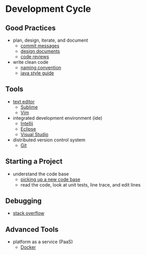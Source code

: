 # Development Cycle

## Good Practices

* plan, design, iterate, and document
  * [commit messages](https://chris.beams.io/posts/git-commit/)
  * [design documents](https://www.industrialempathy.com/posts/design-docs-at-google/)
  * [code reviews](https://github.com/google/eng-practices/blob/master/review/reviewer/comments.md)
* write clean code
  * [naming convention](https://github.com/kettanaito/naming-cheatsheet#naming-cheatsheet)
  * [java style guide](https://google.github.io/styleguide/javaguide.html#s1-introduction)

## Tools

* [text editor](https://github.com/sindresorhus/awesome#editors)
  * [Sublime](https://www.sublimetext.com/3)
  * [Vim](https://www.vim.org/download.php)
* integrated development environment (ide)
  * [Intellij](https://www.jetbrains.com/idea/download)
  * [Eclipse](https://www.eclipse.org/downloads/)
  * [Visual Studio](https://visualstudio.microsoft.com/downloads/)
* distributed version control system
  * [Git](https://github.com/tiimgreen/github-cheat-sheet#github-cheat-sheet-)

## Starting a Project

* understand the code base
  * [picking up a new code base](https://medium.com/@benjamin.d.johnson/learning-a-new-codebase-the-good-the-bad-and-the-ugly-3617c044a873)
  * read the code, look at unit tests, line trace, and edit lines

## Debugging

* [stack overflow](www.stackoverflow.com)

## Advanced Tools

* platform as a service (PaaS)
  * [Docker](https://github.com/veggiemonk/awesome-docker#readme)
